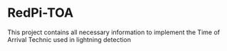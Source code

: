 # RedPi-TOA
This project contains all necessary information to implement the Time of Arrival Technic used in lightning detection   
